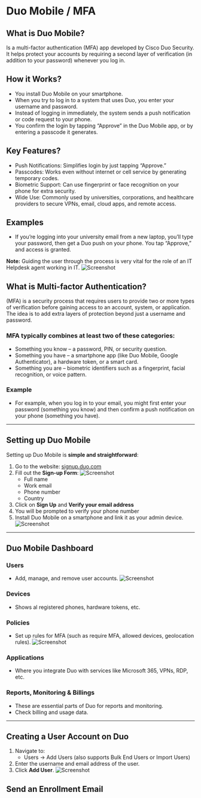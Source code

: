 # Duo Mobile / MFA

## What is Duo Mobile?
Is a multi-factor authentication (MFA) app developed by Cisco Duo Security. It helps protect your accounts by requiring a second layer of verification (in addition to your password) whenever you log in.

## How it Works?
- You install Duo Mobile on your smartphone.
- When you try to log in to a system that uses Duo, you enter your username and password.
- Instead of logging in immediately, the system sends a push notification or code request to your phone.
- You confirm the login by tapping “Approve” in the Duo Mobile app, or by entering a passcode it generates.

## Key Features?
- Push Notifications: Simplifies login by just tapping “Approve.”
- Passcodes: Works even without internet or cell service by generating temporary codes.
- Biometric Support: Can use fingerprint or face recognition on your phone for extra security.
- Wide Use: Commonly used by universities, corporations, and healthcare providers to secure VPNs, email, cloud apps, and remote access.

## Examples
- If you’re logging into your university email from a new laptop, you’ll type your password, then get a Duo push on your phone. You tap “Approve,” and access is granted.

**Note:** Guiding the user through the process is very vital for the role of an IT Helpdesk agent working in IT.
![Screenshot](images/mfa1.png)
## What is Multi-factor Authentication?
(MFA) is a security process that requires users to provide two or more types of verification before gaining access to an account, system, or application. The idea is to add extra layers of protection beyond just a username and password.

### MFA typically combines at least two of these categories:
- Something you know – a password, PIN, or security question.
- Something you have – a smartphone app (like Duo Mobile, Google Authenticator), a hardware token, or a smart card.
- Something you are – biometric identifiers such as a fingerprint, facial recognition, or voice pattern.

### Example 
- For example, when you log in to your email, you might first enter your password (something you know) and then confirm a push notification on your phone (something you have).

---
##  Setting up Duo Mobile

Setting up Duo Mobile is **simple and straightforward**:

1. Go to the website: [signup.duo.com](https://signup.duo.com)
2. Fill out the **Sign-up Form**:
![Screenshot](images/mfa2.png)
   - Full name  
   - Work email  
   - Phone number  
   - Country
3. Click on **Sign Up** and **Verify your email address**
4. You will be prompted to verify your phone number
5. Install Duo Mobile on a smartphone and link it as your admin device.
![Screenshot](images/mfa3.png)
---   
## Duo Mobile Dashboard

### Users
- Add, manage, and remove user accounts.
![Screenshot](images/mfa4.png)
### Devices
- Shows al registered phones, hardware tokens, etc.
### Policies
- Set up rules for MFA (such as require MFA, allowed devices, geolocation rules).
![Screenshot](images/mfa5.png)
### Applications
- Where you integrate Duo with services like Microsoft 365, VPNs, RDP, etc.
### Reports, Monitoring & Billings
- These are essential parts of Duo for reports and monitoring.
- Check billing and usage data.
---
## Creating a User Account on Duo

1. Navigate to:
   - Users → Add Users (also supports Bulk End Users or Import Users)
2. Enter the username and email address of the user.
3. Click **Add User**.
![Screenshot](images/mfa.png)
## Send an Enrollment Email
